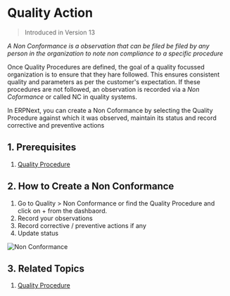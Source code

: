 <!-- add-breadcrumbs -->
# Quality Action

> Introduced in Version 13

*A Non Conformance is a observation that can be filed be filed by any person in the organization to note non compliance to a specific procedure*

Once Quality Procedures are defined, the goal of a quality focussed organization is to ensure that they hare followed. This ensures consistent quality and parameters as per the customer's expectation. If these procedures are not followed, an observation is recorded via a *Non Coformance* or called NC in quality systems.

In ERPNext, you can create a Non Coformance by selecting the Quality Procedure against which it was observed, maintain its status and record corrective and preventive actions

## 1. Prerequisites

1. [Quality Procedure](/docs/user/manual/en/quality-management/quality_procedure)

## 2. How to Create a Non Conformance

1. Go to Quality > Non Conformance or find the Quality Procedure and click on + from the dashbaord.
1. Record your observations
1. Record corrective / preventive actions if any
1. Update status

![Non Conformance](/docs/assets/img/quality-management/non-conformance.png)

## 3. Related Topics

1. [Quality Procedure](/docs/user/manual/en/quality-management/quality_procedure)
